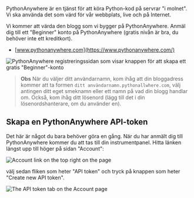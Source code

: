 PythonAnywhere är en tjänst för att köra Python-kod på servrar "i molnet". Vi ska använda det som värd för vår webbplats, live och på Internet.

Vi kommer att värda den blogg som vi bygger på PythonAnywhere. Anmäl dig till ett "Beginner" konto på PythonAnywhere (gratis nivån är bra, du behöver inte ett kreditkort).

* [www.pythonanywhere.com](https://www.pythonanywhere.com/)

![PythonAnywhere registreringssidan som visar knappen för att skapa ett gratis "Beginner"-konto](../deploy/images/pythonanywhere_beginner_account_button.png)

> **Obs** När du väljer ditt användarnamn, kom ihåg att din bloggadress kommer att ta formen `ditt användarnamn.pythonallwhere.com`, välj antingen ditt eget smeknamn eller ett namn på vad din blogg handlar om. Också, kom ihåg ditt lösenord (lägg till det i din lösenordshanterare, om du använder en).

## Skapa en PythonAnywhere API-token

Det här är något du bara behöver göra en gång. När du har anmält dig till PythonAnywhere kommer du att tas till din instrumentpanel. Hitta länken längst upp till höger på sidan "Account":

![Account link on the top right on the page](../deploy/images/pythonanywhere_account.png)

välj sedan fliken som heter "API token" och tryck på knappen som heter "Create new API token".

![The API token tab on the Account page](../deploy/images/pythonanywhere_create_api_token.png)
